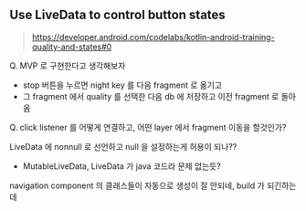 


## Use LiveData to control button states

> https://developer.android.com/codelabs/kotlin-android-training-quality-and-states#0

Q. MVP 로 구현한다고 생각해보자
- stop 버튼을 누르면 night key 를 다음 fragment 로 옮기고 
- 그 fragment 에서 quality 를 선택한 다음 db 에 저장하고 이전 fragment 로 돌아옴

Q. click listener 를 어떻게 연결하고, 어떤 layer 에서 fragment 이동을 할것인가?



LiveData 에 nonnull 로 선언하고 null 을 설정하는게 허용이 되나??
- MutableLiveData, LiveData 가 java 코드라 문제 없는듯?


navigation component 의 클래스들이 자동으로 생성이 잘 안되네, 
build 가 되긴하는데
<!--stackedit_data:
eyJoaXN0b3J5IjpbLTk4MDEzMTcxOSwtMjYwMTIwNzEwLDE1OD
Y5NzY4NjVdfQ==
-->